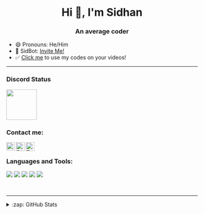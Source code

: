 <h1 align="center">Hi 👋, I'm Sidhan</h1>
<h3 align="center">An average coder</h3>

- 😄 Pronouns: He/Him
- 🤖 SidBot: [Invite Me!](https://bit.ly/SidBot)
- ✅ [Click me](https://github.com/ItzSidhan/Credits) to use my codes on your videos!

---

### Discord Status
<a href="https://discord.com/users/852437409693433877">
<img height="80px" src="https://discord.c99.nl/widget/theme-4/852437409693433877.png" />
</a>

### Contact me: 

[<img align="left" alt="ItzSidhan | YouTube" width="22px" src="https://cdn4.iconfinder.com/data/icons/logos-and-brands/512/395_Youtube_logo-128.png" />](https://bit.ly/ItzSidhanYT)
<a href="https://dsc.gg/itzsidhan">
  <img align="left" alt="Discord" width="23px" src="https://raw.githubusercontent.com/peterthehan/peterthehan/master/assets/discord.svg" />
</a>
<a href="https://twitter.com/ItzSidhan">
  <img align="left" alt="Twitter" width="23px" src="https://raw.githubusercontent.com/peterthehan/peterthehan/master/assets/twitter.svg" />
</a>

</br>

### Languages and Tools:
<p align="left">
<img src="https://img.shields.io/badge/Node.JS-black?style=for-the-badge&logo=node.js" />
<img src="https://img.shields.io/badge/-HTML5-black?style=for-the-badge&logo=HTML5" />
<img src="https://img.shields.io/badge/CSS-black?style=for-the-badge&logo=css3&logoColor=#1572B6" />
<img src="https://img.shields.io/badge/Javascript-black?style=for-the-badge&logo=javascript" />
<img src="https://img.shields.io/badge/Font%20Awesome-black?style=for-the-badge&logo=Font%20Awesome" />
</p>
<br />

---

<details>
  <summary>:zap: GitHub Stats</summary>
</br>
<img align="center" alt="ItzSidhan's GitHub Stats" src="https://github-readme-stats.vercel.app/api?username=ItzSidhan&show_icons=true&locale=en&theme=dark&layout=compact" />
